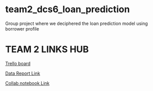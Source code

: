 # team2_dcs6_loan_prediction
Group project where we deciphered the loan prediction model using borrower profile
<h1>TEAM 2 LINKS HUB</h1>

<a href='https://trello.com/b/doZfBZIB/team2-tracking-template'>Trello board</a>

<a href='https://docs.google.com/document/d/1cdXo_8915Q9j0kt1lbFR93BNlnSFpBaVEV6AAKQYxjE/edit?ts=601a48fd'>Data Report Link</a>

<a href='https://colab.research.google.com/drive/1_thb2jQBBC3uOLHh3--z20B5iRjBizCQ?userstoinvite=fuinjoroge%40gmail.com&actionButton=1#scrollTo=YPMCNgBdD7ut'>Collab notebook  Link</a>
